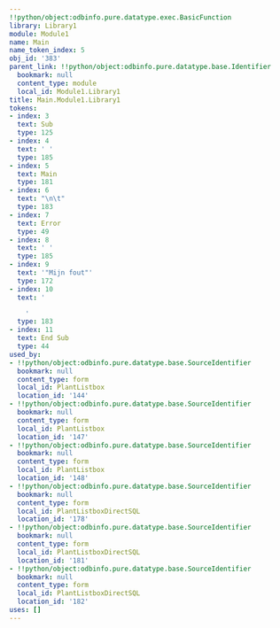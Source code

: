 ```yaml
---
!!python/object:odbinfo.pure.datatype.exec.BasicFunction
library: Library1
module: Module1
name: Main
name_token_index: 5
obj_id: '383'
parent_link: !!python/object:odbinfo.pure.datatype.base.Identifier
  bookmark: null
  content_type: module
  local_id: Module1.Library1
title: Main.Module1.Library1
tokens:
- index: 3
  text: Sub
  type: 125
- index: 4
  text: ' '
  type: 185
- index: 5
  text: Main
  type: 181
- index: 6
  text: "\n\t"
  type: 183
- index: 7
  text: Error
  type: 49
- index: 8
  text: ' '
  type: 185
- index: 9
  text: '"Mijn fout"'
  type: 172
- index: 10
  text: '

    '
  type: 183
- index: 11
  text: End Sub
  type: 44
used_by:
- !!python/object:odbinfo.pure.datatype.base.SourceIdentifier
  bookmark: null
  content_type: form
  local_id: PlantListbox
  location_id: '144'
- !!python/object:odbinfo.pure.datatype.base.SourceIdentifier
  bookmark: null
  content_type: form
  local_id: PlantListbox
  location_id: '147'
- !!python/object:odbinfo.pure.datatype.base.SourceIdentifier
  bookmark: null
  content_type: form
  local_id: PlantListbox
  location_id: '148'
- !!python/object:odbinfo.pure.datatype.base.SourceIdentifier
  bookmark: null
  content_type: form
  local_id: PlantListboxDirectSQL
  location_id: '178'
- !!python/object:odbinfo.pure.datatype.base.SourceIdentifier
  bookmark: null
  content_type: form
  local_id: PlantListboxDirectSQL
  location_id: '181'
- !!python/object:odbinfo.pure.datatype.base.SourceIdentifier
  bookmark: null
  content_type: form
  local_id: PlantListboxDirectSQL
  location_id: '182'
uses: []
---
```

